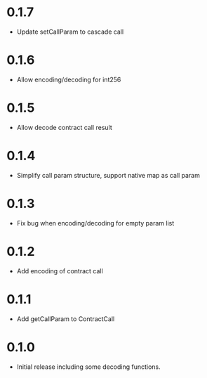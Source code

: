 # 0.1.7
* Update setCallParam to cascade call

# 0.1.6
* Allow encoding/decoding for int256

# 0.1.5
* Allow decode contract call result

# 0.1.4
* Simplify call param structure, support native map as call param

# 0.1.3
* Fix bug when encoding/decoding for empty param list

# 0.1.2
* Add encoding of contract call

# 0.1.1
* Add getCallParam to ContractCall

# 0.1.0
* Initial release including some decoding functions.
